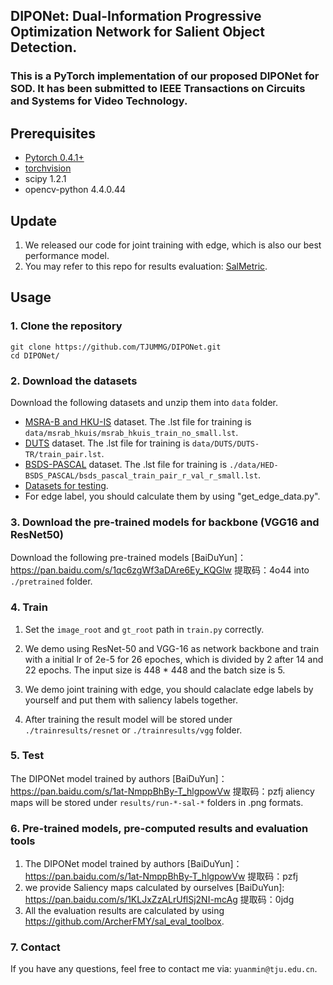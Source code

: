 ## DIPONet: Dual-Information Progressive Optimization Network for Salient Object Detection.

### This is a PyTorch implementation of our proposed DIPONet for SOD. It has been submitted to IEEE Transactions on Circuits and Systems for Video Technology.

## Prerequisites

- [Pytorch 0.4.1+](http://pytorch.org/)
- [torchvision](http://pytorch.org/)
- scipy 1.2.1
- opencv-python 4.4.0.44

## Update

1. We released our code for joint training with edge, which is also our best performance model.
2. You may refer to this repo for results evaluation: [SalMetric](https://github.com/Andrew-Qibin/SalMetric).


## Usage

### 1. Clone the repository

```shell
git clone https://github.com/TJUMMG/DIPONet.git
cd DIPONet/
```

### 2. Download the datasets

Download the following datasets and unzip them into `data` folder.

* [MSRA-B and HKU-IS](https://drive.google.com/open?id=14RA-qr7JxU6iljLv6PbWUCQG0AJsEgmd) dataset. The .lst file for training is `data/msrab_hkuis/msrab_hkuis_train_no_small.lst`.
* [DUTS](https://drive.google.com/open?id=1immMDAPC9Eb2KCtGi6AdfvXvQJnSkHHo) dataset. The .lst file for training is `data/DUTS/DUTS-TR/train_pair.lst`.
* [BSDS-PASCAL](https://drive.google.com/open?id=1qx8eyDNAewAAc6hlYHx3B9LXvEGSIqQp) dataset. The .lst file for training is `./data/HED-BSDS_PASCAL/bsds_pascal_train_pair_r_val_r_small.lst`.
* [Datasets for testing](https://drive.google.com/open?id=1eB-59cMrYnhmMrz7hLWQ7mIssRaD-f4o).
* For edge label, you should calculate them by using "get_edge_data.py".

### 3. Download the pre-trained models for backbone (VGG16 and ResNet50)

Download the following pre-trained models [BaiDuYun]：https://pan.baidu.com/s/1qc6zgWf3aDAre6Ey_KQGlw 
提取码：4o44 into `./pretrained` folder. 

### 4. Train

1. Set the `image_root` and `gt_root` path in `train.py` correctly.

2. We demo using ResNet-50 and VGG-16 as network backbone and train with a initial lr of 2e-5 for 26 epoches, which is divided by 2 after 14 and 22 epochs. The input size is 448 * 448 and the batch size is 5.

3. We demo joint training with edge, you should calaclate edge labels by yourself and put them with saliency labels together.

4. After training the result model will be stored under `./trainresults/resnet` or `./trainresults/vgg` folder.

### 5. Test
The DIPONet model trained by authors [BaiDuYun]：https://pan.baidu.com/s/1at-NmppBhBy-T_hlgpowVw 提取码：pzfj 
aliency maps will be stored under `results/run-*-sal-*` folders in .png formats.


### 6. Pre-trained models, pre-computed results and evaluation tools

1. The DIPONet model trained by authors [BaiDuYun]：https://pan.baidu.com/s/1at-NmppBhBy-T_hlgpowVw  提取码：pzfj 
2. we provide Saliency maps calculated by ourselves [BaiDuYun]: https://pan.baidu.com/s/1KLJxZzALrUflSj2NI-mcAg  提取码：0jdg 
3. All the evaluation results are calculated by using https://github.com/ArcherFMY/sal_eval_toolbox.

### 7. Contact
If you have any questions, feel free to contact me via: `yuanmin@tju.edu.cn`.

